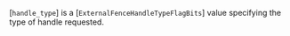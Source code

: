 [`handle_type`] is a [`ExternalFenceHandleTypeFlagBits`] value
specifying the type of handle requested.